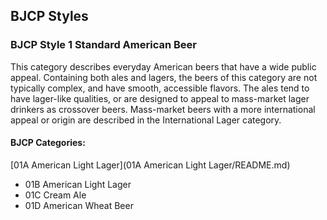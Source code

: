 ## BJCP Styles

### BJCP Style 1 Standard American Beer

This category describes everyday American beers that have a wide public appeal. Containing both ales and lagers, the beers of this
category are not typically complex, and have smooth, accessible flavors. The ales tend to have lager-like qualities, or are designed to
appeal to mass-market lager drinkers as crossover beers. Mass-market beers with a more international appeal or origin are
described in the International Lager category.

#### BJCP Categories:

[01A American Light Lager](01A American Light Lager/README.md)

- 01B American Light Lager
- 01C Cream Ale
- 01D American Wheat Beer
